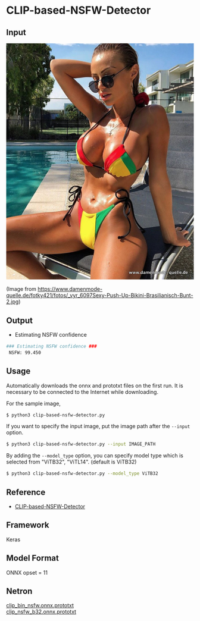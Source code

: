 # CLIP-based-NSFW-Detector

## Input

![Input](_vyr_6097Sexy-Push-Up-Bikini-Brasilianisch-Bunt-2.jpg)

(Image
from https://www.damenmode-quelle.de/fotky421/fotos/_vyr_6097Sexy-Push-Up-Bikini-Brasilianisch-Bunt-2.jpg)

## Output

- Estimating NSFW confidence
```bash
### Estimating NSFW confidence ###
 NSFW: 99.450
```

## Usage

Automatically downloads the onnx and prototxt files on the first run. It is necessary to be connected to the Internet
while downloading.

For the sample image,
``` bash
$ python3 clip-based-nsfw-detector.py 
```

If you want to specify the input image, put the image path after the `--input` option.
```bash
$ python3 clip-based-nsfw-detector.py --input IMAGE_PATH
```

By adding the `--model_type` option, you can specify model type which is selected from "ViTB32", "ViTL14". (default is ViTB32)
```bash
$ python3 clip-based-nsfw-detector.py --model_type ViTB32
```

## Reference

- [CLIP-based-NSFW-Detector](https://github.com/LAION-AI/CLIP-based-NSFW-Detector)

## Framework

Keras

## Model Format

ONNX opset = 11

## Netron

[clip_bin_nsfw.onnx.prototxt](https://netron.app/?url=https://storage.googleapis.com/ailia-models/clip-based-nsfw-detector/clip_bin_nsfw.onnx.prototxt)  
[clip_nsfw_b32.onnx.prototxt](https://netron.app/?url=https://storage.googleapis.com/ailia-models/clip-based-nsfw-detector/clip_nsfw_b32.onnx.prototxt)
